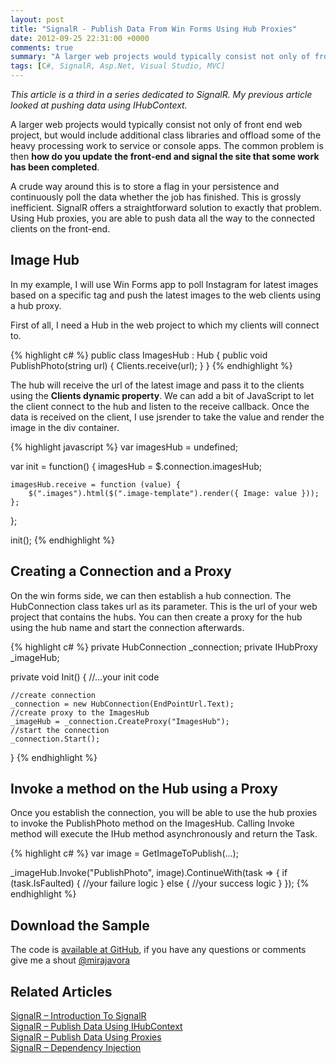 ```yaml
---
layout: post
title: "SignalR - Publish Data From Win Forms Using Hub Proxies"
date: 2012-09-25 22:31:00 +0000
comments: true
summary: "A larger web projects would typically consist not only of front end web project, but would include additional class libraries and offload some of the heavy processing work to service or console apps. The common problem is then how do you update the front-end and signal the site that some work has been completed."
tags: [C#, SignalR, Asp.Net, Visual Studio, MVC]
---
```


*This article is a third in a series dedicated to SignalR. My previous article looked at pushing data using IHubContext.*

A larger web projects would typically consist not only of front end web project, but would include additional class libraries and offload some of the heavy processing work to service or console apps. The common problem is then **how do you update the front-end and signal the site that some work has been completed**.

A crude way around this is to store a flag in your persistence and continuously poll the data whether the job has finished. This is grossly inefficient. SignalR offers a straightforward solution to exactly that problem. Using Hub proxies, you are able to push data all the way to the connected clients on the front-end.

Image Hub
-------------------

In my example, I will use Win Forms app to poll Instagram for latest images based on a specific tag and push the latest images to the web clients using a hub proxy.

First of all, I need a Hub in the web project to which my clients will connect to.

{% highlight c# %}
public class ImagesHub : Hub
{
    public void PublishPhoto(string url)
    {
        Clients.receive(url);
    }
}
{% endhighlight %}  

The hub will receive the url of the latest image and pass it to the clients using the **Clients dynamic property**. We can add a bit of JavaScript to let the client connect to the hub and listen to the receive callback. Once the data is received on the client, I use jsrender to take the value and render the image in the div container.

{% highlight javascript %}
var imagesHub = undefined;

var init = function() {
    imagesHub = $.connection.imagesHub;

    imagesHub.receive = function (value) {
        $(".images").html($(".image-template").render({ Image: value }));
    };
};

init();
{% endhighlight %} 
 

Creating a Connection and a Proxy
-------------------

On the win forms side, we can then establish a hub connection. The HubConnection class takes url as its parameter. This is the url of your web project that contains the hubs. You can then create a proxy for the hub using the hub name and start the connection afterwards.

{% highlight c# %}
private HubConnection _connection;
private IHubProxy _imageHub;
 
private void Init()
{
    //...your init code  
 
    //create connection
    _connection = new HubConnection(EndPointUrl.Text);
    //create proxy to the ImagesHub
    _imageHub = _connection.CreateProxy("ImagesHub");
    //start the connection
    _connection.Start();
 }
{% endhighlight %}  

Invoke a method on the Hub using a Proxy
-------------------

Once you establish the connection, you will be able to use the hub proxies to invoke the PublishPhoto method on the ImagesHub. Calling Invoke method will execute the IHub method asynchronously and return the Task.

{% highlight c# %}
var image = GetImageToPublish(...);
 
_imageHub.Invoke("PublishPhoto", image).ContinueWith(task =>
{
    if (task.IsFaulted)
    {
         //your failure logic
    }
    else
    {
         //your success logic
    }
});
{% endhighlight %} 

Download the Sample
-------------------

The code is [available at GitHub](https://github.com/mirajavora/signalr-f1live), if you have any questions or comments give me a shout [@mirajavora](http://twitter.com/mirajavora)

Related Articles
-------------------

[SignalR – Introduction To SignalR](/signalr-introduction-to-signalr-quick-chat-app/)<br/>
[SignalR – Publish Data Using IHubContext](/signalr-push-data-to-clients-using-ihubcontext/)<br/>
[SignalR – Publish Data Using Proxies](/signalr-publish-data-from-win-forms-using-hub-proxies/)<br/>
[SignalR – Dependency Injection](/signalr-dependency-injection/)<br/>